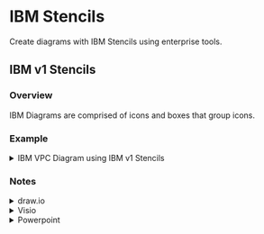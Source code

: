 # IBM Stencils

Create diagrams with IBM Stencils using enterprise tools.

## IBM v1 Stencils

### Overview

IBM Diagrams are comprised of icons and boxes that group icons.

### Example

<details><summary>IBM VPC Diagram using IBM v1 Stencils</summary>
<img src="/images/ibm_vpc_architecture_drawio.png">
</details>

### Notes

<details><summary>draw.io</summary>
<p>

**NOTE: For IBM internal designs/diagrams, you must use the desktop application (2.) to create or edit a diagram. The draw.io/diagrams.net web application (1.) is only approved for public designs that contain no forward-looking material**

1. To use the IBM Stencils on draw.io in your browser: https://draw.io/?libs=ibm

2. To use the IBM Stencils on the [draw.io desktop application](https://github.com/jgraph/drawio-desktop/releases) do the following:

   1. Open application and click on "+ More Shapes" in the bottom left panel.
   2. Scroll down to the "Networking" section and check "IBM".
   3. Click "Apply" to finish.

   IBM Stencils should now be available in the embedded categories in the left panel.

3. Boxes are implemented as draw.io containers.

4. Folders for draw.io on this github are used for changes not on draw.io and are subject to change.

Fixed Issues:

- Issue #723 where overlaying a box across other boxes may cause underlying boxes to expand and have to be resized such as when placing a security group box across multiple subnet boxes.  This scenario is working as designed so draw.io added a new property "expand" to swimlanes for our boxes.  The current behavior is the default with expand=1 and our boxes are set to expand=0.

</p>
</details>

<details><summary>Visio</summary>
<p>

1. Boxes are implemented as Visio containers.

2. Box tags are currently separate and can optionally be placed on upper left corner of boxes.

</p>
</details>

<details><summary>Powerpoint</summary>
<p>

1. Refer to all-ibm-cloud-architecture-icons-October2019-WithVPCUpdatesFebruary2020.pptx on this github.

</p>
</details>
